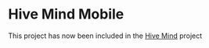 # Hive Mind Mobile

This project has now been included in the [Hive Mind](https://github.com/bbc/hive_mind) project
